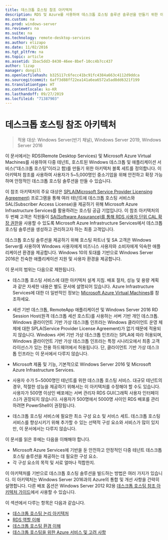 ```yaml
---
title: 데스크톱 호스팅 참조 아키텍처
description: RDS 및 Azure를 사용하여 데스크톱 호스팅 솔루션 솔루션을 만들기 위한 아키텍처 지침입니다.
ms.custom: na
ms.prod: windows-server
ms.reviewer: na
ms.suite: na
ms.technology: remote-desktop-services
ms.author: elizapo
ms.date: 11/02/2016
ms.tgt_pltfrm: na
ms.topic: article
ms.assetid: 1bac5dd3-8430-46ee-8bef-10cc4b7cc437
author: lizap
manager: dongill
ms.openlocfilehash: b325117c6fecc41bc91fc4384a663c4112d9ddca
ms.sourcegitcommit: 6aff3d88ff22ea141a6ea6572a5ad8dd6321f199
ms.translationtype: HT
ms.contentlocale: ko-KR
ms.lasthandoff: 09/27/2019
ms.locfileid: "71387903"
---
```

# <a name="desktop-hosting-reference-architecture"></a>데스크톱 호스팅 참조 아키텍처

>적용 대상: Windows Server(반기 채널), Windows Server 2019, Windows Server 2016

이 문서에서는 RDS(Remote Desktop Services) 및 Microsoft Azure Virtual Machines를 사용하여 다중 테넌트, 호스트된 Windows 데스크톱 및 애플리케이션 서비스(“데스크톱 호스팅”이라고 함)를 만들기 위한 아키텍처 블록 세트를 정의합니다. 이 아키텍처 참조를 사용하여 사용자가 5~5,000명인 중소기업을 위해 안전하고 확장 가능하며 안정적인 데스크톱 호스팅 솔루션을 만들 수 있습니다.    
  
이 참조 아키텍처의 주요 대상은 [SPLA(Microsoft Service Provider Licensing Agreement)](https://www.microsoft.com/hosting/en/us/licensing/splabenefits.aspx) 프로그램을 통해 여러 테넌트에 데스크톱 호스팅 서비스와 SAL(Subscriber Access License)을 제공하기 위해 Microsoft Azure Infrastructure Services를 활용하려는 호스팅 공급 기업입니다. 이 참조 아키텍처의 두 번째 고객은 직원들이 [SA(Software Assurance)를 통해 RDS 사용자 단위 CAL 확장 권한](https://download.microsoft.com/download/6/B/A/6BA3215A-C8B5-4AD1-AA8E-6C93606A4CFB/Windows_Server_2012_R2_Remote_Desktop_Services_Licensing_Datasheet.pdf)을 사용할 수 있도록 Microsoft Azure Infrastructure Services에서 데스크톱 호스팅 솔루션을 생성하고 관리하고자 하는 최종 고객입니다.   
  
데스크톱 호스팅 솔루션을 제공하기 위해 호스팅 파트너 및 SA 고객은 Windows Server를 사용하여 Windows 사용자에게 비즈니스 사용자와 소비자에게 익숙한 애플리케이션 환경을 제공합니다. Windows 10의 토대를 기반으로 Windows Server 2016은 친숙한 애플리케이션 지원 및 사용자 환경을 제공합니다.    
  
이 문서의 범위는 다음으로 제한됩니다.   
  
* 데스크톱 호스팅 서비스에 대한 아키텍처 설계 지침. 배포 절차, 성능 및 용량 계획과 같은 자세한 내용은 별도 문서에 설명되어 있습니다. Azure Infrastructure Services에 대한 더 일반적인 정보는 [Microsoft Azure Virtual Machines](https://azure.microsoft.com/documentation/services/virtual-machines/)를 참조하세요.   
  
* 세션 기반 데스크톱, RemoteApp 애플리케이션 및 Windows Server 2016 RD Session Host(원격 데스크톱 세션 호스트)를 사용하는 서버 기반 개인 데스크톱. Windows 클라이언트 기반 가상 데스크톱 인프라는 Windows 클라이언트 운영 체제에 대한 SPLA(Service Provider License Agreement)가 없기 때문에 적용되지 않습니다. Windows 서버 기반 가상 데스크톱 인프라는 SPLA에 따라 허용되며, Windows 클라이언트 기반 가상 데스크톱 인프라는 특정 시나리오에서 최종 고객 라이선스가 있는 전용 하드웨어에서 허용됩니다. 단, 클라이언트 기반 가상 데스크톱 인프라는 이 문서에서 다루지 않습니다.   
  
* Microsoft 제품 및 기능, 기본적으로 Windows Server 2016 및 Microsoft Azure Infrastructure Services.   
  
* 사용자 수가 5~5000명인 테넌트를 위한 데스크톱 호스팅 서비스.   대규모 테넌트의 경우, 적절한 성능을 제공하기 위해서는 이 아키텍처를 수정해야 할 수도 있습니다. 사용자가 500명 이상인 배포에는 서버 관리자 RDS GUI(그래픽 사용자 인터페이스)가 권장되지 않습니다. 사용자가 500명에서 5000명 사이인 RDS 배포를 관리하려면 PowerShell이 권장됩니다.   
  
* 데스크톱 호스팅 서비스에 필요한 최소 구성 요소 및 서비스 세트. 데스크톱 호스팅 서비스를 향상시키기 위해 추가할 수 있는 선택적 구성 요소와 서비스가 많이 있지만, 이 문서에서는 다루지 않습니다.    
  
이 문서를 읽은 후에는 다음을 이해해야 합니다.   
- Microsoft Azure Services에 기반을 둔 안전하고 안정적인 다중 테넌트 데스크톱 호스팅 솔루션을 제공하는 데 필요한 구성 요소.  
- 각 구성 요소의 목적 및 서로 얼마나 적합한지.  
  
이 아키텍처를 기반으로 데스크톱 호스팅 솔루션을 빌드하는 방법은 여러 가지가 있습니다. 이 아키텍처는 Windows Server 2016과의 Azure의 통합 및 개선 사항을 간략히 설명합니다. 다른 배포 옵션은 Windows Server 2012 R2용 [데스크톱 호스팅 참조 아키텍처 가이드](https://go.microsoft.com/fwlink/p/?LinkId=517389)에서 사용할 수 있습니다.    
  
이 섹션에서 다루는 항목은 다음과 같습니다.  
- [데스크톱 호스팅 논리 아키텍처](Desktop-hosting-logical-architecture.md)  
- [RDS 역할 이해](Understanding-RDS-roles.md)
- [데스크톱 호스팅 환경 이해](Understanding-the-desktop-hosting-environment.md)  
- [데스크톱 호스팅을 위한 Azure 서비스 및 고려 사항](Azure-services-and-considerations-for-desktop-hosting.md)
  
 


